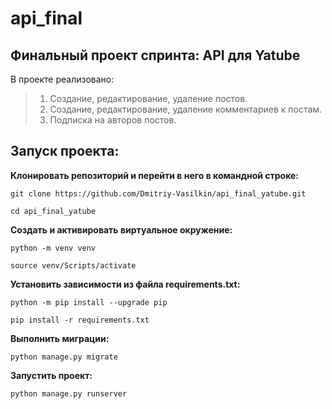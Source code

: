 # api_final
## Финальный проект спринта: API для Yatube

В проекте реализовано:
> 1. Создание, редактирование, удаление постов.
> 2. Создание, редактирование, удаление комментариев к постам.
> 3. Подписка на авторов постов.

## Запуск проекта:

**Клонировать репозиторий и перейти в него в командной строке:**
```
git clone https://github.com/Dmitriy-Vasilkin/api_final_yatube.git

cd api_final_yatube
```

**Cоздать и активировать виртуальное окружение:**
```
python -m venv venv

source venv/Scripts/activate
```

**Установить зависимости из файла requirements.txt:**
```
python -m pip install --upgrade pip

pip install -r requirements.txt
```

**Выполнить миграции:**
```
python manage.py migrate
```

**Запустить проект:**
```
python manage.py runserver
```
